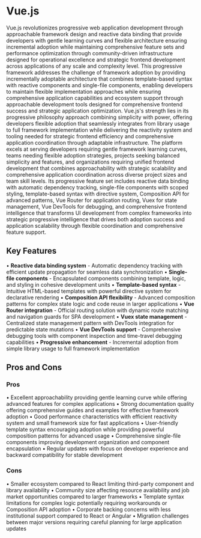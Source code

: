 # Vue.js

Vue.js revolutionizes progressive web application development through approachable framework design and reactive data binding that provide developers with gentle learning curves and flexible architecture ensuring incremental adoption while maintaining comprehensive feature sets and performance optimization through community-driven infrastructure designed for operational excellence and strategic frontend development across applications of any scale and complexity level. This progressive framework addresses the challenge of framework adoption by providing incrementally adoptable architecture that combines template-based syntax with reactive components and single-file components, enabling developers to maintain flexible implementation approaches while ensuring comprehensive application capabilities and ecosystem support through approachable development tools designed for comprehensive frontend success and strategic application optimization. Vue.js's strength lies in its progressive philosophy approach combining simplicity with power, offering developers flexible adoption that seamlessly integrates from library usage to full framework implementation while delivering the reactivity system and tooling needed for strategic frontend efficiency and comprehensive application coordination through adaptable infrastructure. The platform excels at serving developers requiring gentle framework learning curves, teams needing flexible adoption strategies, projects seeking balanced simplicity and features, and organizations requiring unified frontend development that combines approachability with strategic scalability and comprehensive application coordination across diverse project sizes and team skill levels. Its progressive feature set includes reactive data binding with automatic dependency tracking, single-file components with scoped styling, template-based syntax with directive system, Composition API for advanced patterns, Vue Router for application routing, Vuex for state management, Vue DevTools for debugging, and comprehensive frontend intelligence that transforms UI development from complex frameworks into strategic progressive intelligence that drives both adoption success and application scalability through flexible coordination and comprehensive feature support.

## Key Features

• **Reactive data binding system** - Automatic dependency tracking with efficient update propagation for seamless data synchronization
• **Single-file components** - Encapsulated components combining template, logic, and styling in cohesive development units
• **Template-based syntax** - Intuitive HTML-based templates with powerful directive system for declarative rendering
• **Composition API flexibility** - Advanced composition patterns for complex state logic and code reuse in larger applications
• **Vue Router integration** - Official routing solution with dynamic route matching and navigation guards for SPA development
• **Vuex state management** - Centralized state management pattern with DevTools integration for predictable state mutations
• **Vue DevTools support** - Comprehensive debugging tools with component inspection and time-travel debugging capabilities
• **Progressive enhancement** - Incremental adoption from simple library usage to full framework implementation

## Pros and Cons

### Pros
• Excellent approachability providing gentle learning curve while offering advanced features for complex applications
• Strong documentation quality offering comprehensive guides and examples for effective framework adoption
• Good performance characteristics with efficient reactivity system and small framework size for fast applications
• User-friendly template syntax encouraging adoption while providing powerful composition patterns for advanced usage
• Comprehensive single-file components improving development organization and component encapsulation
• Regular updates with focus on developer experience and backward compatibility for stable development

### Cons
• Smaller ecosystem compared to React limiting third-party component and library availability
• Community size affecting resource availability and job market opportunities compared to larger frameworks
• Template syntax limitations for complex logic potentially requiring workarounds or Composition API adoption
• Corporate backing concerns with less institutional support compared to React or Angular
• Migration challenges between major versions requiring careful planning for large application updates